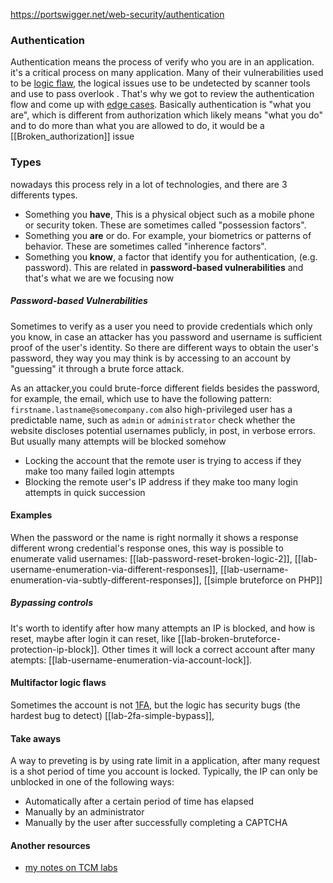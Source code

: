 https://portswigger.net/web-security/authentication
### Authentication
Authentication means the process of verify who you are in an application. it's a critical process on many application. Many of their vulnerabilities used to be [logic flaw](summary_logic_flaw), the logical issues use to be undetected by scanner tools and use to pass overlook . That's why we got to review the authentication flow and come up with [edge cases](https://en.wikipedia.org/wiki/Edge_case).
Basically authentication is "what you are", which is different from authorization which likely means "what you do" and to do more than what you are allowed to do, it would be a [[Broken_authorization]] issue
### Types
nowadays this process rely in a lot of technologies, and there are 3 differents types.
- Something you **have**, This is a physical object such as a mobile phone or security token. These are sometimes called "possession factors".
- Something you **are** or do. For example, your biometrics or patterns of behavior. These are sometimes called "inherence factors".
- Something you **know**, a factor that identify you for authentication, (e.g. password). This are related in **password-based vulnerabilities**  and that's what we are we focusing now
##### Password-based Vulnerabilities
Sometimes to verify as a user you need to provide credentials which only you know, in case an attacker has you password and username is sufficient proof of the user's identity. So there are different ways to obtain the user's password, they way you may think is by accessing to an account by "guessing" it through a brute force attack. 

As an attacker,you could brute-force different fields besides the password, for example, the email, which use to have the following pattern: `firstname.lastname@somecompany.com` also high-privileged user has a predictable name, such as `admin` or `administrator` check whether the website discloses potential usernames publicly, in post, in verbose errors.
But usually many attempts will be blocked somehow
- Locking the account that the remote user is trying to access if they make too many failed login attempts
- Blocking the remote user's IP address if they make too many login attempts in quick succession
#### Examples

When the password or the name is right normally it shows a response different wrong credential's response ones, this way is possible to enumerate valid usernames:
[[lab-password-reset-broken-logic-2]], [[lab-username-enumeration-via-different-responses]], [[lab-username-enumeration-via-subtly-different-responses]],
[[simple bruteforce on PHP]] 
##### Bypassing controls
It's worth to identify after how many attempts an IP is blocked, and how is reset, maybe after login it can reset, like [[lab-broken-bruteforce-protection-ip-block]]. Other times it will lock a correct account after many atempts: [[lab-username-enumeration-via-account-lock]].
#### Multifactor logic flaws
Sometimes the account is not [1FA]([[CWE-308("1FA")]]), but the logic has security bugs (the hardest bug to detect)
[[lab-2fa-simple-bypass]], 
#### Take aways
A way to preveting is by using rate limit in a application, after many request is a shot period of time you account is locked. 
Typically, the IP can only be unblocked in one of the following ways:

- Automatically after a certain period of time has elapsed
- Manually by an administrator
- Manually by the user after successfully completing a CAPTCHA

#### Another resources
- [my notes on TCM labs]([[TCM/Authentication/Authentication|Authentication]])